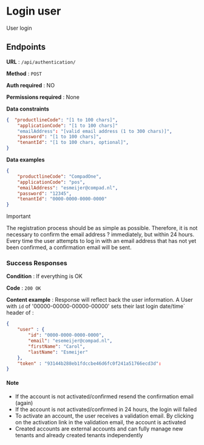 
# Login user
User login 


## Endpoints

**URL** : `/api/authentication/`

**Method** : `POST`

**Auth required** : NO

**Permissions required** : None

**Data constraints**

```json
{  "productlineCode": "[1 to 100 chars]",
    "applicationCode": "[1 to 100 chars]"
    "emailAddress": "[valid email address (1 to 300 chars)]",
    "password": "[1 to 100 chars]",
    "tenantId": "[1 to 100 chars, optional]",
}
```


**Data examples**

```json
{   
    "productlineCode": "CompadOne",
    "applicationCode": "pos",
    "emailAddress": "esmeijer@compad.nl",
    "password": "12345",
    "tenantId": "0000-0000-0000-0000"
}
```
> [!IMPORTANT]  
> The registration process should be as simple as possible. Therefore, it is not necessary to confirm the email address ? immediately, but within 24 hours. Every time the user attempts to log in with an email address that has not yet been confirmed, a confirmation email will be sent.



### Success Responses

**Condition** :  If everything is OK 

**Code** : `200 OK`

**Content example** : Response will reflect back the user information. A
User with `id` of '00000-00000-00000-00000' sets their last login date/time` header of :

```json
{
    "user" : {
        "id": "0000-0000-0000-0000",
        "email": "esemeijer@compad.nl",
        "firstName": "Carol",
        "lastName": "Esmeijer"        
    },
    "token" : "93144b288eb1fdccbe46d6fc0f241a51766ecd3d":
}
```
#### Note

* If the account is not activated/confirmed resend the confirmation email (again)
* If the account is not activated/confirmed in 24 hours, the login will failed
* To activate an account, the user receives a validation email. By clicking on the activation link in the validation email, the account is activated
* Created accounts are external accounts and can fully manage new tenants and already created tenants independently
